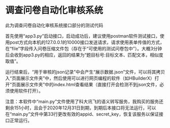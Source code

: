 # 调查问卷自动化审核系统
此为调查问卷自动化审核系统接口部分的测试代码

首先使用“app3.py”启动接口，启动成功后，建议使用postman软件测试接口，使用post方式向本机的127.0.0.1的10000接口发送请求，请求使用表单传值的方式，在“file”字段传入问卷压缩文件包（存在于“可使用的测试问卷包中”）。大概3分钟后会收到app3.py的相应，返回的结果为“题目标号:目标文本、匹配文本，相似度取值”。

运行结束后，“用于审核的json记录”中会产生“展示数据.json”文件，可以将其拷贝入“页面展示文件夹”中，然后使用可以进行网页编程的软件（如HBuilderX）打开“页面展示文件夹”中的index.html查看结果（直接打开会检测不到json文件，必须使用软件打开）。

注意：本软件中“main.py”文件使用了科大讯飞的语义转写服务，我购买的服务还剩余151小时，且会于2020年12月31日到期，到期后本接口将无法运行，可以在“main.py”文件中第33行更改有效的appid、secret_key，恢复该服务以保证接口正常运行。
